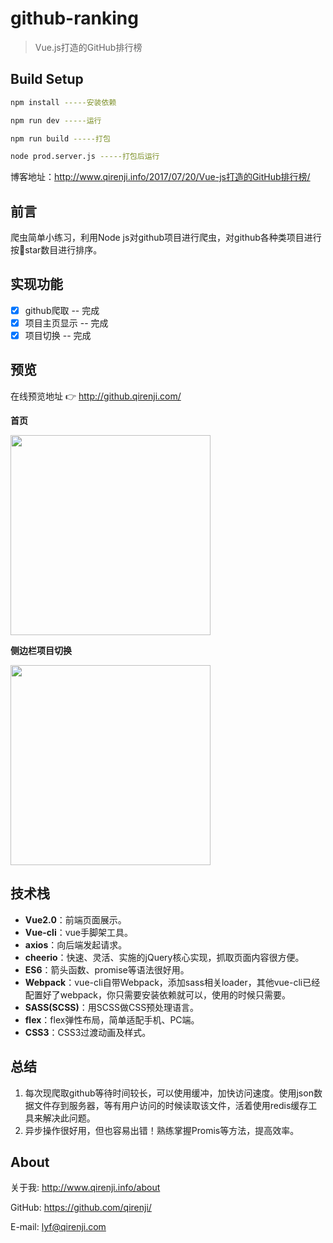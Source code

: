 # github-ranking

> Vue.js打造的GitHub排行榜

## Build Setup

``` bash
npm install -----安装依赖

npm run dev -----运行

npm run build -----打包

node prod.server.js -----打包后运行
```

博客地址：http://www.qirenji.info/2017/07/20/Vue-js打造的GitHub排行榜/

## 前言
爬虫简单小练习，利用Node js对github项目进行爬虫，对github各种类项目进行按🌟star数目进行排序。

## 实现功能
- [x] github爬取 -- 完成
- [x] 项目主页显示 -- 完成
- [x] 项目切换 -- 完成

## 预览
在线预览地址 👉 http://github.qirenji.com/

**首页**

<img src="http://www.qirenji.info/img/github-ranking/index.png" width="320">

**侧边栏项目切换**

<img src="http://www.qirenji.info/img/github-ranking/aside.png" width="320">


## 技术栈
- **Vue2.0**：前端页面展示。
- **Vue-cli**：vue手脚架工具。
- **axios**：向后端发起请求。
- **cheerio**：快速、灵活、实施的jQuery核心实现，抓取页面内容很方便。
- **ES6**：箭头函数、promise等语法很好用。
- **Webpack**：vue-cli自带Webpack，添加sass相关loader，其他vue-cli已经配置好了webpack，你只需要安装依赖就可以，使用的时候只需要<style lang="scss"></style>。
- **SASS(SCSS)**：用SCSS做CSS预处理语言。
- **flex**：flex弹性布局，简单适配手机、PC端。
- **CSS3**：CSS3过渡动画及样式。


## 总结

1. 每次现爬取github等待时间较长，可以使用缓冲，加快访问速度。使用json数据文件存到服务器，等有用户访问的时候读取该文件，活着使用redis缓存工具来解决此问题。
2. 异步操作很好用，但也容易出错！熟练掌握Promis等方法，提高效率。

## About
关于我: http://www.qirenji.info/about

GitHub: https://github.com/qirenji/

E-mail: lyf@qirenji.com
